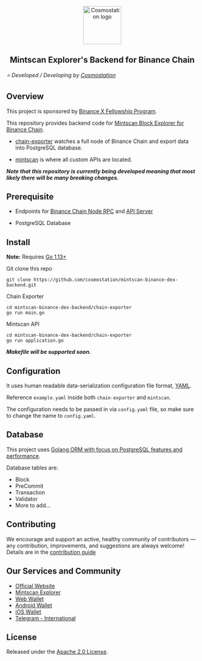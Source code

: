 <p align="center">
  <a href="https://www.cosmostation.io" target="_blank" rel="noopener noreferrer"><img width="100" src="https://user-images.githubusercontent.com/20435620/55696624-d7df2e00-59f8-11e9-9126-edf9a40b11a8.png" alt="Cosmostation logo"></a>
</p>

<h2 align="center">
    Mintscan Explorer's Backend for Binance Chain 
</h2>

*:star: Developed / Developing by [Cosmostation](https://www.cosmostation.io/)*

## Overview

This project is sponsored by [Binance X Fellowship Program](https://binancex.dev/fellowship.html).

This repository provides backend code for [Mintscan Block Explorer for Binance Chain](https://binance.mintscan.io/).

- [chain-exporter](https://github.com/cosmostation/mintscan-binance-dex-backend/chain-exporter) watches a full node of Binance Chain and export data into PostgreSQL database.

- [mintscan](https://github.com/cosmostation/mintscan-binance-dex-backend/mintscan) is where all custom APIs are located.

**_Note that this repository is currently being developed meaning that most likely there will be many breaking changes._**

## Prerequisite

- Endpoints for [Binance Chain Node RPC](https://docs.binance.org/api-reference/node-rpc.html) and [API Server](https://docs.binance.org/api-reference/api-server.html)

- PostgreSQL Database

## Install

**Note:** Requires [Go 1.13+](https://golang.org/dl/)

Git clone this repo
```shell
git clone https://github.com/cosmostation/mintscan-binance-dex-backend.git
```

Chain Exporter
```shell
cd mintscan-binance-dex-backend/chain-exporter
go run main.go
```

Mintscan API
```shell
cd mintscan-binance-dex-backend/chain-exporter
go run application.go
```

**_Makefile will be supported soon._**

## Configuration

It uses human readable data-serialization configuration file format, [YAML](https://en.wikipedia.org/wiki/YAML).

Reference `example.yaml` inside both `chain-exporter` and `mintscan`.

The configuration needs to be passed in via `config.yaml` file, so make sure to change the name to `config.yaml`.

## Database 

This project uses [Golang ORM with focus on PostgreSQL features and performance](https://github.com/go-pg/pg).

Database tables are:

- Block
- PreCommit
- Transaction
- Validator
- More to add...

## Contributing

We encourage and support an active, healthy community of contributors — any contribution, improvements, and suggestions are always welcome! Details are in the [contribution guide](https://github.com/cosmostation/mintscan-binance-dex-backend/docs/CONTRIBUTING.md)

## Our Services and Community 

- [Official Website](https://www.cosmostation.io)
- [Mintscan Explorer](https://www.mintscan.io)
- [Web Wallet](https://wallet.cosmostation.io)
- [Android Wallet](https://bit.ly/2BWex9D)
- [iOS Wallet](https://apple.co/2IAM3Xm)
- [Telegram - International](https://t.me/cosmostation)

## License

Released under the [Apache 2.0 License](https://github.com/cosmostation/mintscan-binance-dex-backend/LICENSE).